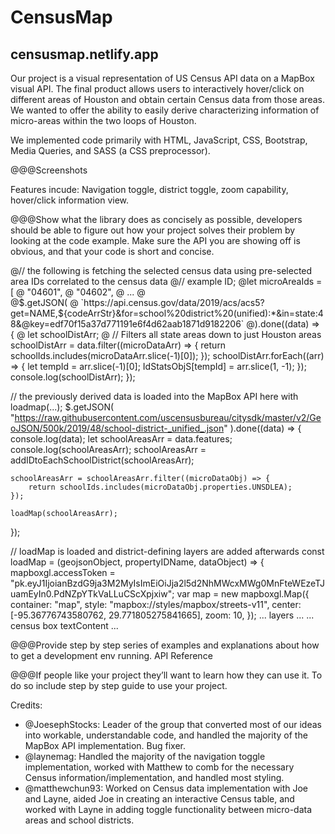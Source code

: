 # CensusMap
## censusmap.netlify.app

Our project is a visual representation of US Census API data on a MapBox visual API.
The final product allows users to interactively hover/click on different areas of Houston and obtain certain Census data from those areas.
We wanted to offer the ability to easily derive characterizing information of micro-areas within the two loops of Houston.

We implemented code primarily with HTML, JavaScript, CSS, Bootstrap, Media Queries, and SASS (a CSS preprocessor).

@@@Screenshots

Features incude: Navigation toggle, district toggle, zoom capability, hover/click information view.

@@@Show what the library does as concisely as possible, developers should be able to figure out 
how your project solves their problem by looking at the code example.
Make sure the API you are showing off is obvious, and that your code is short and concise.

@// the following is fetching the selected census data using pre-selected area IDs correlated to the census data
@// example ID; 
@let microAreaIds = [
@    "04601",
@    "04602",
@    ...
@    
@$.getJSON(
@    `https://api.census.gov/data/2019/acs/acs5?get=NAME,${codeArrStr}&for=school%20district%20(unified):*&in=state:48&@key=edf70f15a37d771191e6f4d62aab1871d9182206`
@).done((data) => {
@    let schoolDistArr;
@    // Filters all state areas down to just Houston areas
    schoolDistArr = data.filter((microDataArr) => {
        return schoolIds.includes(microDataArr.slice(-1)[0]);
    });
    schoolDistArr.forEach((arr) => {
        let tempId = arr.slice(-1)[0];
        IdStatsObjS[tempId] = arr.slice(1, -1);
    });
    console.log(schoolDistArr);
});

// the previously derived data is loaded into the MapBox API here with loadmap(...);
$.getJSON(
    "https://raw.githubusercontent.com/uscensusbureau/citysdk/master/v2/GeoJSON/500k/2019/48/school-district-_unified_.json"
).done((data) => {
    console.log(data);
    let schoolAreasArr = data.features;
    console.log(schoolAreasArr);
    schoolAreasArr = addIDtoEachSchoolDistrict(schoolAreasArr);

    schoolAreasArr = schoolAreasArr.filter((microDataObj) => {
        return schoolIds.includes(microDataObj.properties.UNSDLEA);
    });

    loadMap(schoolAreasArr);
});

// loadMap is loaded and district-defining layers are added afterwards
const loadMap = (geojsonObject, propertyIDName, dataObject) => {
    mapboxgl.accessToken =
        "pk.eyJ1IjoianBzdG9ja3M2MyIsImEiOiJja2l5d2NhMWcxMWg0MnFteWEzeTJuamEyIn0.PdNZpYTkVaLLuCScXpjxiw";
    var map = new mapboxgl.Map({
        container: "map",
        style: "mapbox://styles/mapbox/streets-v11",
        center: [-95.36776743580762, 29.771805275841665],
        zoom: 10,
    });
    ... layers ...
    ... census box textContent ...
    
@@@Provide step by step series of examples and explanations about how to get a development env running.
API Reference

@@@If people like your project they’ll want to learn how they can use it. To do so include step by step guide to use your project.

Credits:
* @JoesephStocks: Leader of the group that converted most of our ideas into workable, understandable code, and handled the majority of the MapBox API implementation.
             Bug fixer.
* @laynemag: Handled the majority of the navigation toggle implementation, worked with Matthew to comb for the necessary Census information/implementation, and
             handled most styling.
* @matthewchun93: Worked on Census data implementation with Joe and Layne, aided Joe in creating an interactive Census table, and worked with Layne in
             adding toggle functionality between micro-data areas and school districts.
